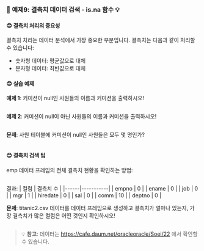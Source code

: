 ### 🎯 예제9: 결측치 데이터 검색 - is.na 함수 💡

#### **😊 결측치 처리의 중요성**
결측치 처리는 데이터 분석에서 가장 중요한 부분입니다. 결측치는 다음과 같이 처리할 수 있습니다:
- 숫자형 데이터: 평균값으로 대체
- 문자형 데이터: 최빈값으로 대체

#### **😊 실습 예제**

**예제 1**: 커미션이 null인 사원들의 이름과 커미션을 출력하시오!
```r

```

**예제 2**: 커미션이 null이 아닌 사원들의 이름과 커미션을 출력하시오!
```r

```

**문제**: 사원 테이블에 커미션이 null인 사원들은 모두 몇 명인가?
```r

```

#### **😊 결측치 검색 팁**
emp 데이터 프레임의 전체 결측치 현황을 확인하는 방법:
```r

```

결과:
| 컬럼 | 결측치 수 |
|------|-----------|
| empno | 0 |
| ename | 0 |
| job | 0 |
| mgr | 1 |
| hiredate | 0 |
| sal | 0 |
| comm | 10 |
| deptno | 0 |

**문제**: titanic2.csv 데이터를 데이터 프레임으로 생성하고 결측치가 얼마나 있는지, 가장 결측치가 많은 컬럼은 어떤 것인지 확인하시오!
```r

```
> 💡 **참고**: 데이터는 https://cafe.daum.net/oracleoracle/Soei/22 에서 확인할 수 있습니다.
